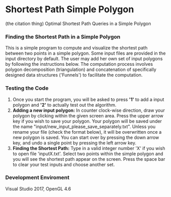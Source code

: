 # Shortest Path Simple Polygon
(the citation thing) Optimal Shortest Path Queries in a Simple Polygon 

### Finding the Shortest Path in a Simple Polygon
This is a simple program to compute and visualize the shortest path between two points in a simple polygon. Some input files are provided in the input directory by default. The user may add her own set of input polygons by following the instructions below.
The computation process involves polygon decomposition (triangulation) and concatenation of specifically designed data structures ('Funnels') to facilitate the computation.
### Testing the Code
1. Once you start the program, you will be asked to press **'1'**  to add a input polygon and **'2'** to actually test out the algorithm.
2. **Adding a new input polygon:** In counter clock-wise direction, draw your polygon by clicking within the given screen area. Press the upper arrow key if you wish to save your polygon. Your polygon will be saved under the name "input/new_input_please_save_separately.txt". Unless you rename your file (check the format below), it will be overwritten once a new polygon is saved. You can start over by pressing the down arrow key, and undo a single point by pressing the left arrow key.
3. **Finding the Shortest Path:** Type in a valid integer number 'X' if you wish to open file 'inputX.txt'. Select two points within the simple polygon and you will see the shortest path appear on the screen. Press the space bar to clear your test inputs and choose another set.

### Development Enviroment
Visual Studio 2017, OpenGL 4.6
